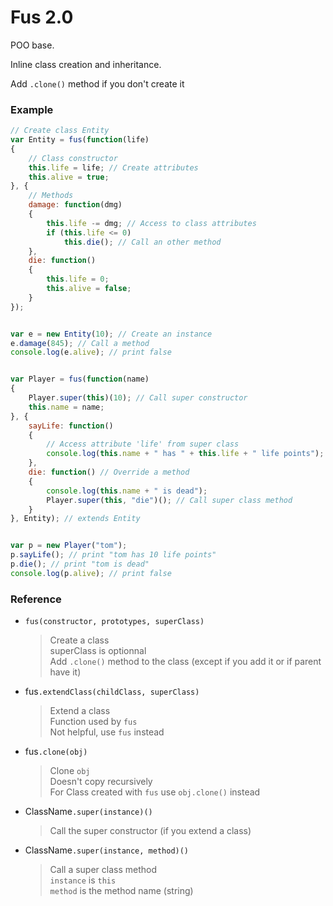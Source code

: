 # Fus 2.0

POO base.

Inline class creation and inheritance.

Add `.clone()` method if you don't create it

### Example

```js
// Create class Entity
var Entity = fus(function(life)
{
	// Class constructor
	this.life = life; // Create attributes
	this.alive = true;
}, {
	// Methods
	damage: function(dmg)
	{
		this.life -= dmg; // Access to class attributes
		if (this.life <= 0)
			this.die(); // Call an other method
	},
	die: function()
	{
		this.life = 0;
		this.alive = false;
	}
});


var e = new Entity(10); // Create an instance
e.damage(845); // Call a method
console.log(e.alive); // print false


var Player = fus(function(name)
{
	Player.super(this)(10); // Call super constructor
	this.name = name;
}, {
	sayLife: function()
	{
		// Access attribute 'life' from super class
		console.log(this.name + " has " + this.life + " life points");
	},
	die: function() // Override a method
	{
		console.log(this.name + " is dead");
		Player.super(this, "die")(); // Call super class method
	}
}, Entity); // extends Entity


var p = new Player("tom");
p.sayLife(); // print "tom has 10 life points"
p.die(); // print "tom is dead"
console.log(p.alive); // print false
```

### Reference

*	`fus(constructor, prototypes, superClass)`
	> Create a class  
	> superClass is optionnal  
	> Add `.clone()` method to the class (except if you add it or if parent have it)

*	fus`.extendClass(childClass, superClass)`
	> Extend a class  
	> Function used by `fus`  
	> Not helpful, use `fus` instead

*	fus`.clone(obj)`
	> Clone `obj`  
	> Doesn't copy recursively  
	> For Class created with `fus` use `obj.clone()` instead

*	ClassName`.super(instance)()`
	> Call the super constructor (if you extend a class)

*	ClassName`.super(instance, method)()`
	> Call a super class method  
	> `instance` is `this`  
	> `method` is the method name (string)

